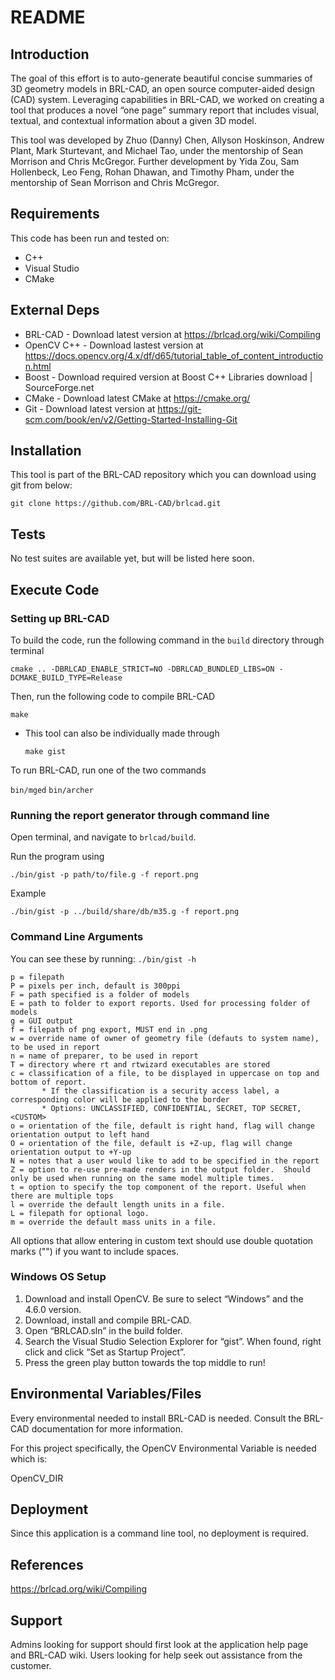 # README

## Introduction ##

The goal of this effort is to auto-generate beautiful concise summaries of 3D geometry models in BRL-CAD, an open source computer-aided design (CAD) system. Leveraging capabilities in BRL-CAD, we worked on creating a tool that produces a novel “one page” summary report that includes visual, textual, and contextual information about a given 3D model.

This tool was developed by Zhuo (Danny) Chen, Allyson Hoskinson, Andrew Plant, Mark Sturtevant, and Michael Tao, under the mentorship of Sean Morrison and Chris McGregor. Further development by Yida Zou, Sam Hollenbeck, Leo Feng, Rohan Dhawan, and Timothy Pham, under the mentorship of Sean Morrison and Chris McGregor.

## Requirements ##

This code has been run and tested on:

* C++
* Visual Studio
* CMake

## External Deps  ##

* BRL-CAD - Download latest version at https://brlcad.org/wiki/Compiling
* OpenCV C++ - Download lastest version at https://docs.opencv.org/4.x/df/d65/tutorial_table_of_content_introduction.html
* Boost - Download required version at Boost C++ Libraries download | SourceForge.net
* CMake - Download latest CMake at https://cmake.org/
* Git - Download latest version at https://git-scm.com/book/en/v2/Getting-Started-Installing-Git

## Installation ##

This tool is part of the BRL-CAD repository which you can download using git from below:

 `git clone https://github.com/BRL-CAD/brlcad.git`

## Tests ##

No test suites are available yet, but will be listed here soon.

## Execute Code ##
### Setting up BRL-CAD
To build the code, run the following command in the `build` directory through terminal

`cmake .. -DBRLCAD_ENABLE_STRICT=NO -DBRLCAD_BUNDLED_LIBS=ON -DCMAKE_BUILD_TYPE=Release`

Then, run the following code to compile BRL-CAD

`make`

 * This tool can also be individually made through
   
   `make gist`

To run BRL-CAD, run one of the two commands

`bin/mged`
`bin/archer`

### Running the report generator through command line

Open terminal, and navigate to `brlcad/build`. 

Run the program using

`./bin/gist -p path/to/file.g -f report.png`

Example

`./bin/gist -p ../build/share/db/m35.g -f report.png`

### Command Line Arguments

You can see these by running:
`./bin/gist -h `

    p = filepath
    P = pixels per inch, default is 300ppi
    F = path specified is a folder of models
    E = path to folder to export reports. Used for processing folder of models
    g = GUI output
    f = filepath of png export, MUST end in .png
    w = override name of owner of geometry file (defauts to system name), to be used in report
    n = name of preparer, to be used in report
    T = directory where rt and rtwizard executables are stored
    c = classification of a file, to be displayed in uppercase on top and bottom of report.
           * If the classification is a security access label, a corresponding color will be applied to the border
           * Options: UNCLASSIFIED, CONFIDENTIAL, SECRET, TOP SECRET, <CUSTOM>
    o = orientation of the file, default is right hand, flag will change orientation output to left hand
    O = orientation of the file, default is +Z-up, flag will change orientation output to +Y-up
    N = notes that a user would like to add to be specified in the report
    Z = option to re-use pre-made renders in the output folder.  Should only be used when running on the same model multiple times.
    t = option to specify the top component of the report. Useful when there are multiple tops
    l = override the default length units in a file.
    L = filepath for optional logo.
    m = override the default mass units in a file.
    
All options that allow entering in custom text should use double quotation marks ("") if you want to include spaces.

### Windows OS Setup
1. Download and install OpenCV. Be sure to select “Windows” and the 4.6.0 version.
2. Download, install and compile BRL-CAD.
3. Open “BRLCAD.sln” in the build folder.
4. Search the Visual Studio Selection Explorer for “gist”. When found, right click and click “Set as Startup Project”.
5. Press the green play button towards the top middle to run!

## Environmental Variables/Files ##

Every environmental needed to install BRL-CAD is needed. Consult the BRL-CAD documentation for more information.

For this project specifically, the OpenCV Environmental Variable is needed which is:

OpenCV_DIR

## Deployment ##

Since this application is a command line tool, no deployment is required.

## References ##

https://brlcad.org/wiki/Compiling

## Support ##

Admins looking for support should first look at the application help page and BRL-CAD wiki.
Users looking for help seek out assistance from the customer.
